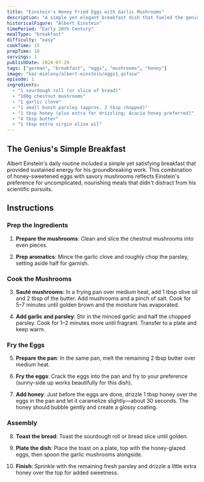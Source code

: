 ```yaml
---
title: "Einstein's Honey Fried Eggs with Garlic Mushrooms"
description: "A simple yet elegant breakfast dish that fueled the genius mind of Albert Einstein"
historicalFigure: "Albert Einstein"
timePeriod: "Early 20th Century"
mealType: "breakfast"
difficulty: "easy"
cookTime: 15
prepTime: 10
servings: 1
publishDate: 2024-07-29
tags: ["german", "breakfast", "eggs", "mushrooms", "honey"]
image: "kaz-mielony/albert-einstein/eggs1_qsfaiw"
episode: 1
ingredients:
  - "1 sourdough roll (or slice of bread)"
  - "100g chestnut mushrooms"
  - "1 garlic clove"
  - "1 small bunch parsley (approx. 2 tbsp chopped)"
  - "1 tbsp honey (plus extra for drizzling; Acacia honey preferred)"
  - "4 tbsp butter"
  - "1 tbsp extra virgin olive oil"
---
```


## The Genius's Simple Breakfast

Albert Einstein's daily routine included a simple yet satisfying breakfast that provided sustained energy for his groundbreaking work. This combination of honey-sweetened eggs with savory mushrooms reflects Einstein's preference for uncomplicated, nourishing meals that didn't distract from his scientific pursuits.

## Instructions

### Prep the Ingredients

1. **Prepare the mushrooms**: Clean and slice the chestnut mushrooms into even pieces.

2. **Prep aromatics**: Mince the garlic clove and roughly chop the parsley, setting aside half for garnish.

### Cook the Mushrooms

3. **Sauté mushrooms**: In a frying pan over medium heat, add 1 tbsp olive oil and 2 tbsp of the butter. Add mushrooms and a pinch of salt. Cook for 5–7 minutes until golden brown and the moisture has evaporated.

4. **Add garlic and parsley**: Stir in the minced garlic and half the chopped parsley. Cook for 1–2 minutes more until fragrant. Transfer to a plate and keep warm.

### Fry the Eggs

5. **Prepare the pan**: In the same pan, melt the remaining 2 tbsp butter over medium heat.

6. **Fry the eggs**: Crack the eggs into the pan and fry to your preference (sunny-side up works beautifully for this dish).

7. **Add honey**: Just before the eggs are done, drizzle 1 tbsp honey over the eggs in the pan and let it caramelize slightly—about 30 seconds. The honey should bubble gently and create a glossy coating.

### Assembly

8. **Toast the bread**: Toast the sourdough roll or bread slice until golden.

9. **Plate the dish**: Place the toast on a plate, top with the honey-glazed eggs, then spoon the garlic mushrooms alongside.

10. **Finish**: Sprinkle with the remaining fresh parsley and drizzle a little extra honey over the top for added sweetness.
